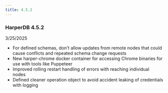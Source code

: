```yaml
---
title: 4.5.2
---
```


### HarperDB 4.5.2

3/25/2025

- For defined schemas, don't allow updates from remote nodes that could cause conflicts and repeated schema change requests
- New harper-chrome docker container for accessing Chrome binaries for use with tools like Puppeteer
- Improved rolling restart handling of errors with reaching individual nodes
- Defined cleaner operation object to avoid accident leaking of credentials with logging

